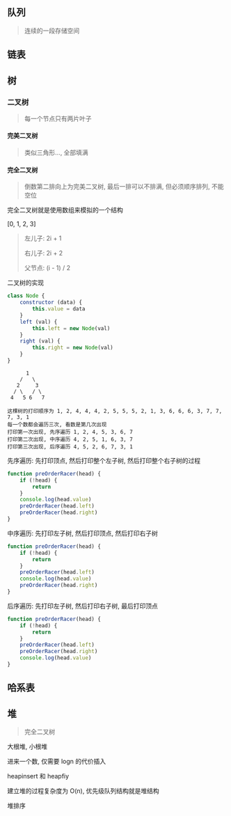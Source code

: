 ## 队列

> 连续的一段存储空间

## 链表



## 树

### 二叉树

> 每一个节点只有两片叶子

#### 完美二叉树

> 类似三角形..., 全部填满

#### 完全二叉树

>倒数第二排向上为完美二叉树, 最后一排可以不排满, 但必须顺序排列, 不能空位

完全二叉树就是使用数组来模拟的一个结构

[0, 1, 2, 3]

> 左儿子: 2i + 1
>
> 右儿子: 2i + 2
>
> 父节点: (i - 1) / 2

二叉树的实现

```js
class Node {
    constructor (data) {
        this.value = data
    }
    left (val) {
        this.left = new Node(val)
    }
    right (val) {
        this.right = new Node(val)
    }
}
```

```
	  1
	/	\
   2     3
  / \   / \
 4   5 6   7

这棵树的打印顺序为 1, 2, 4, 4, 4, 2, 5, 5, 5, 2, 1, 3, 6, 6, 6, 3, 7, 7, 7, 3, 1
每一个数都会遍历三次, 看数是第几次出现
打印第一次出现, 先序遍历 1, 2, 4, 5, 3, 6, 7
打印第二次出现, 中序遍历 4, 2, 5, 1, 6, 3, 7
打印第三次出现, 后序遍历 4, 5, 2, 6, 7, 3, 1
```







先序遍历: 先打印顶点, 然后打印整个左子树, 然后打印整个右子树的过程

```js
function preOrderRacer(head) {
    if (!head) {
        return
    }
    console.log(head.value)
    preOrderRacer(head.left)
    preOrderRacer(head.right)
}
```

中序遍历: 先打印左子树, 然后打印顶点, 然后打印右子树

```js
function preOrderRacer(head) {
    if (!head) {
        return
    }
    preOrderRacer(head.left)
    console.log(head.value)
    preOrderRacer(head.right)
}
```

后序遍历: 先打印左子树, 然后打印右子树, 最后打印顶点

```js
function preOrderRacer(head) {
    if (!head) {
        return
    }
    preOrderRacer(head.left)
    preOrderRacer(head.right)
    console.log(head.value)
}
```



## 哈系表





## 堆

> 完全二叉树

大根堆, 小根堆

进来一个数, 仅需要 logn 的代价插入

heapinsert 和 heapfiy

建立堆的过程复杂度为 O(n), 优先级队列结构就是堆结构

堆排序